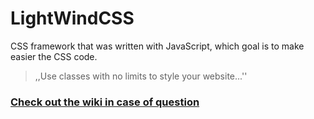 # LightWindCSS

CSS framework that was written with JavaScript, which goal is to make easier the CSS code.

> ,,Use classes with no limits to style your website...''

### [Check out the wiki in case of question](https://github.com/LightWindCss/LightWindCSS/wiki)
